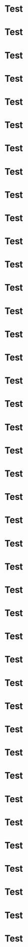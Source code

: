 # Test
# Test
# Test
# Test
# Test
# Test
# Test
# Test
# Test
# Test
# Test
# Test
# Test
# Test
# Test
# Test
# Test
# Test
# Test
# Test
# Test
# Test
# Test
# Test
# Test
# Test
# Test
# Test
# Test
# Test
# Test
# Test
# Test
# Test
# Test
# Test
# Test
# Test
# Test
# Test
# Test
